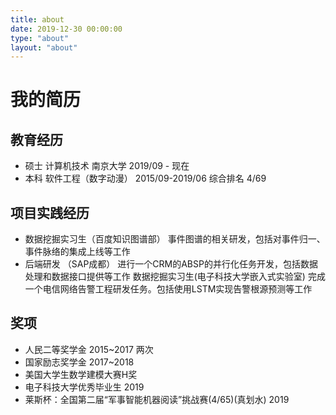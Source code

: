 ```yaml
---
title: about
date: 2019-12-30 00:00:00
type: "about"
layout: "about"
---
```

# 我的简历
## 教育经历
- 硕士 计算机技术
南京大学
2019/09 - 现在
- 本科 软件工程（数字动漫）
2015/09-2019/06
综合排名 4/69
## 项目实践经历
- 数据挖掘实习生（百度知识图谱部）
事件图谱的相关研发，包括对事件归一、事件脉络的集成上线等工作
- 后端研发 （SAP成都）
进行一个CRM的ABSP的并行化任务开发，包括数据处理和数据接口提供等工作
数据挖掘实习生(电子科技大学嵌入式实验室)
完成一个电信网络告警工程研发任务。包括使用LSTM实现告警根源预测等工作
## 奖项
- 人民二等奖学金
2015~2017 两次
- 国家励志奖学金
2017~2018
- 美国大学生数学建模大赛H奖
- 电子科技大学优秀毕业生
2019
- 莱斯杯：全国第二届“军事智能机器阅读”挑战赛(4/65)(真划水)
2019